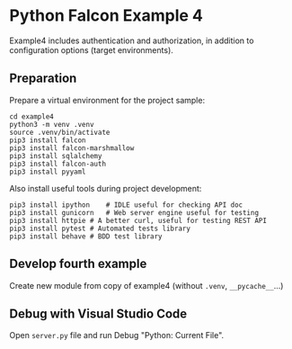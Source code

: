 Python Falcon Example 4
=======================

Example4 includes authentication and authorization, in addition to configuration options (target environments).

Preparation
-----------
Prepare a virtual environment for the project sample:

	cd example4
	python3 -m venv .venv
	source .venv/bin/activate
	pip3 install falcon
	pip3 install falcon-marshmallow
	pip3 install sqlalchemy
	pip3 install falcon-auth
	pip3 install pyyaml

Also install useful tools during project development:

	pip3 install ipython	# IDLE useful for checking API doc
	pip3 install gunicorn	# Web server engine useful for testing
	pip3 install httpie	# A better curl, useful for testing REST API
	pip3 install pytest	# Automated tests library
	pip3 install behave	# BDD test library


Develop fourth example
----------------------
Create new module from copy of example4 (without `.venv`, `__pycache__`...)



Debug with Visual Studio Code
-----------------------------

Open `server.py` file and run Debug "Python: Current File".

